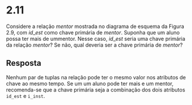 # 2.11

Considere a relação *mentor* mostrada no diagrama de esquema da Figura 2.9, com $id\_est$ como chave primária de $mentor$. Suponha que um aluno possa ter mais de ummentor. Nesse caso, $id\_est$ seria uma chave primária da relação $mentor$? Se não, qual deveria ser a chave primária de $mentor$?

## Resposta

Nenhum par de tuplas na relação pode ter o mesmo valor nos atributos de chave ao mesmo tempo. Se um um aluno pode ter mais e um mentor, recomenda-se que a chave primária seja a combinação dos dois atributos `id_est` e `i_inst`.